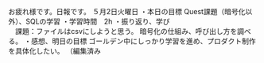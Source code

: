 お疲れ様です。日報です。
５月2日火曜日
・本日の目標
   Quest課題（暗号化以外）、SQLの学習
・学習時間　2h
・振り返り、学び  
　課題：ファイルはcsvにしようと思う。
暗号化の仕組み、呼び出し方を調べる。
・感想、明日の目標
ゴールデン中にしっかり学習を進め、プロダクト制作を具体化したい。 （編集済み
